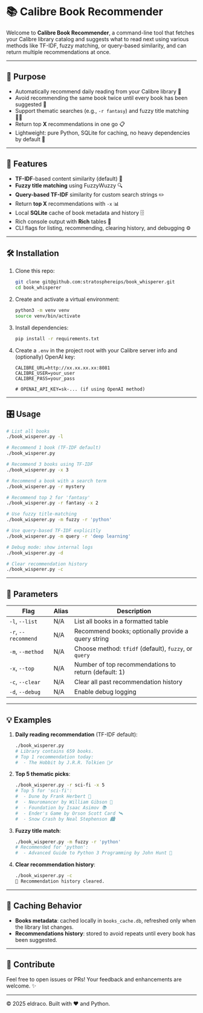 # 📚 Calibre Book Recommender

Welcome to **Calibre Book Recommender**, a command-line tool that fetches your Calibre library catalog and suggests what to read next using various methods like TF-IDF, fuzzy matching, or query-based similarity, and can return multiple recommendations at once.

---

## 🎯 Purpose

- Automatically recommend daily reading from your Calibre library 📖
- Avoid recommending the same book twice until every book has been suggested 🔄
- Support thematic searches (e.g., `-r fantasy`) and fuzzy title matching 🧙‍♂️
- Return top **X** recommendations in one go 📋
- Lightweight: pure Python, SQLite for caching, no heavy dependencies by default 🐍

---

## 🚀 Features

- **TF-IDF**-based content similarity (default) 📝
- **Fuzzy title matching** using FuzzyWuzzy 🔍
- **Query-based TF-IDF** similarity for custom search strings ✏️
- Return **top X** recommendations with `-x` 📊
- Local **SQLite** cache of book metadata and history 🗄️
- Rich console output with **Rich** tables 🌈
- CLI flags for listing, recommending, clearing history, and debugging ⚙️

---

## 🛠️ Installation

1. Clone this repo:
   ```bash
   git clone git@github.com:stratosphereips/book_whisperer.git
   cd book_whisperer
   ```
2. Create and activate a virtual environment:
   ```bash
   python3 -m venv venv
   source venv/bin/activate
   ```
3. Install dependencies:
   ```bash
   pip install -r requirements.txt
   ```
4. Create a `.env` in the project root with your Calibre server info and (optionally) OpenAI key:
   ```dotenv
   CALIBRE_URL=http://xx.xx.xx.xx:8081
   CALIBRE_USER=your_user
   CALIBRE_PASS=your_pass

   # OPENAI_API_KEY=sk-... (if using OpenAI method)
   ```

---

## 🎛️ Usage

```bash
# List all books
./book_wisperer.py -l

# Recommend 1 book (TF-IDF default)
./book_wisperer.py

# Recommend 3 books using TF-IDF
./book_wisperer.py -x 3

# Recommend a book with a search term
./book_wisperer.py -r mystery

# Recommend top 2 for 'fantasy'
./book_wisperer.py -r fantasy -x 2

# Use fuzzy title-matching
./book_wisperer.py -m fuzzy -r 'python'

# Use query-based TF-IDF explicitly
./book_wisperer.py -m query -r 'deep learning'

# Debug mode: show internal logs
./book_wisperer.py -d

# Clear recommendation history
./book_wisperer.py -c
```

---

## 📖 Parameters

| Flag                | Alias        | Description                                                                                   |
|---------------------|--------------|-----------------------------------------------------------------------------------------------|
| `-l`, `--list`      | N/A          | List all books in a formatted table                                                          |
| `-r`, `--recommend` | N/A          | Recommend books; optionally provide a query string                                            |
| `-m`, `--method`    | N/A          | Choose method: `tfidf` (default), `fuzzy`, or `query`                                         |
| `-x`, `--top`       | N/A          | Number of top recommendations to return (default: 1)                                          |
| `-c`, `--clear`     | N/A          | Clear all past recommendation history                                                        |
| `-d`, `--debug`     | N/A          | Enable debug logging                                                                         |

---

## 💡 Examples

1. **Daily reading recommendation** (TF-IDF default):
   ```bash
   ./book_wisperer.py
   # Library contains 659 books.
   # Top 1 recommendation today:
   #  - The Hobbit by J.R.R. Tolkien 🧝‍♂️
   ```

2. **Top 5 thematic picks**:
   ```bash
   ./book_wisperer.py -r sci-fi -x 5
   # Top 5 for 'sci-fi':
   #  - Dune by Frank Herbert 🚀
   #  - Neuromancer by William Gibson 🧠
   #  - Foundation by Isaac Asimov 📚
   #  - Ender's Game by Orson Scott Card 🛰️
   #  - Snow Crash by Neal Stephenson 🏙️
   ```

3. **Fuzzy title match**:
   ```bash
   ./book_wisperer.py -m fuzzy -r 'python'
   # Recommended for 'python':
   #  - Advanced Guide to Python 3 Programming by John Hunt 🐍
   ```

4. **Clear recommendation history**:
   ```bash
   ./book_wisperer.py -c
   🔄 Recommendation history cleared.
   ```

---

## 🔄 Caching Behavior

- **Books metadata**: cached locally in `books_cache.db`, refreshed only when the library list changes.
- **Recommendations history**: stored to avoid repeats until every book has been suggested.

---

## 🎉 Contribute

Feel free to open issues or PRs! Your feedback and enhancements are welcome. ✨

---

© 2025 eldraco. Built with ❤️ and Python.


